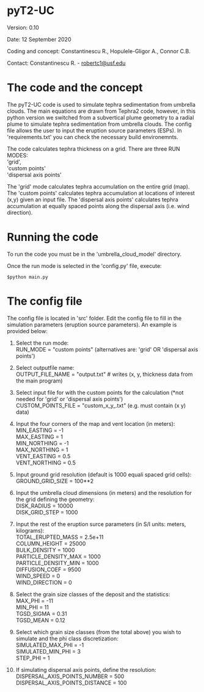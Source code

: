 # pyT2-UC

Version: 0.10

Date: 12 September 2020

Coding and concept: Constantinescu R., Hopulele-Gligor A., Connor C.B.

Contact: Constantinescu R. - robertc1@usf.edu

# The code and the concept

The pyT2-UC code is used to simulate tephra sedimentation from umbrella clouds. The main equations are drawn from Tephra2 code, however, in this python version we switched from a subvertical plume geometry to a radial plume to simulate tephra sedimentation from umbrella clouds.
The config file allows the user to input the eruption source parameters (ESPs).
In 'requirements.txt' you can check the necessary build environemnts.

The code calculates tephra thickness on a grid. There are three RUN MODES:  
    'grid',  
    'custom points'  
    'dispersal axis points'  

The 'grid' mode calculates tephra accumulation on the entire grid (map).
The 'custom points' calculates tephra accumulation at locations of interest (x,y) given an input file.
The 'dispersal axis points' calculates tephra accumulation at equally spaced points along the dispersal axis (i.e. wind direction).


# Running the code

To run the code you must be in the 'umbrella_cloud_model' directory.

Once the run mode is selected in the 'config.py' file, execute:

`$python main.py`

# The config file

The config file is located in 'src' folder. Edit the config file to fill in the simulation parameters (eruption source parameters). An example is provided below:

1. Select the run mode:  
RUN_MODE = "custom points" (alternatives are: 'grid' OR 'dispersal axis points')

2. Select outputfile name:  
OUTPUT_FILE_NAME = "output.txt"  # writes (x, y, thickness data from the main program)

3. Select input file for with the custom points for the calculation (*not needed for 'grid' or 'dispersal axis points')  
CUSTOM_POINTS_FILE = "custom_x_y_.txt" (e.g. must contain (x y) data)

4. Input the four corners of the map and vent location (in meters):  
MIN_EASTING = -1  
MAX_EASTING = 1  
MIN_NORTHING = -1  
MAX_NORTHING = 1  
VENT_EASTING = 0.5  
VENT_NORTHING = 0.5

5. Input ground grid resolution (default is 1000 equali spaced grid cells):  
GROUND_GRID_SIZE = 100**2

6. Input the umbrella cloud dimensions (in meters) and the resolution for the grid defining the geometry:  
DISK_RADIUS = 10000  
DISK_GRID_STEP = 1000

7.  Input the rest of the eruption surce parameters (in S/I units: meters, kilograms):  
TOTAL_ERUPTED_MASS = 2.5e+11  
COLUMN_HEIGHT = 25000  
BULK_DENSITY = 1000  
PARTICLE_DENSITY_MAX = 1000  
PARTICLE_DENSITY_MIN = 1000  
DIFFUSION_COEF = 9500  
WIND_SPEED = 0  
WIND_DIRECTION = 0

8. Select the grain size classes of the deposit and the statistics:  
MAX_PHI = -11  
MIN_PHI = 11  
TGSD_SIGMA = 0.31  
TGSD_MEAN = 0.12

9. Select which grain size classes (from the total above) you wish to simulate and the phi class discretization:  
SIMULATED_MAX_PHI = -1  
SIMULATED_MIN_PHI = 3  
STEP_PHI = 1

10. If simulating dispersal axis points, define the resolution:  
DISPERSAL_AXIS_POINTS_NUMBER = 500  
DISPERSAL_AXIS_POINTS_DISTANCE = 100



